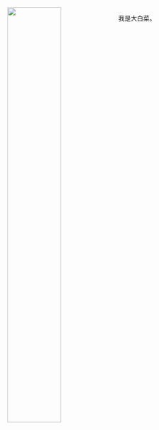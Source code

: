  
<img align="left" width="49%" src="https://user-images.githubusercontent.com/104244590/171650621-a410be1c-0be7-49bf-8a52-312b4a7b505f.png">

我是大白菜。
<!-- <img align="right" width="49%" src="https://github-readme-stats-ouuan.vercel.app/api?username=lroethan"> -->




<!---
lroethan/lroethan is a ✨ special ✨ repository because its `README.md` (this file) appears on your GitHub profile.
You can click the Preview link to take a look at your changes.
--->
